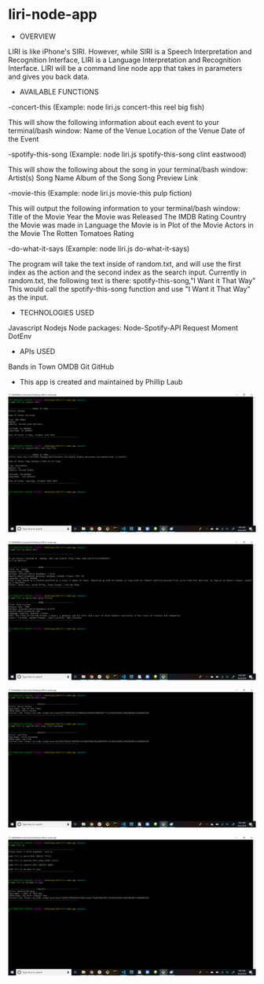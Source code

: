 # liri-node-app

- OVERVIEW

LIRI is like iPhone's SIRI. However, while SIRI is a Speech Interpretation and Recognition Interface, LIRI is a Language Interpretation and Recognition Interface. LIRI will be a command line node app that takes in parameters and gives you back data.


- AVAILABLE FUNCTIONS

-concert-this
(Example: node liri.js concert-this reel big fish)

This will show the following information about each event to your terminal/bash window:
Name of the Venue
Location of the Venue
Date of the Event

-spotify-this-song
(Example: node liri.js spotify-this-song clint eastwood)

This will show the following about the song in your terminal/bash window:
Artist(s)
Song Name
Album of the Song
Song Preview Link

-movie-this
(Example: node liri.js movie-this pulp fiction)

This will output the following information to your terminal/bash window:
Title of the Movie
Year the Movie was Released
The IMDB Rating
Country the Movie was made in
Language the Movie is in
Plot of the Movie
Actors in the Movie
The Rotten Tomatoes Rating

-do-what-it-says
(Example: node liri.js do-what-it-says)

The program will take the text inside of random.txt, and will use the first index as the action and the second index as the search input.
Currently in random.txt, the following text is there:
spotify-this-song,"I Want it That Way"
This would call the spotify-this-song function and use "I Want it That Way" as the input.

- TECHNOLOGIES USED

Javascript
Nodejs
Node packages:
Node-Spotify-API
Request
Moment
DotEnv

- APIs USED

Bands in Town
OMDB
Git
GitHub

- This app is created and maintained by Phillip Laub

![LIRI_concert-this](https://github.com/PhillipLaub/liri-node-app/blob/master/Screenshots/LIRI_concert-this.png)

![LIRI_movie-this](https://github.com/PhillipLaub/liri-node-app/blob/master/Screenshots/LIRI_movie-this.png)

![LIRI_spotify-this-song](https://github.com/PhillipLaub/liri-node-app/blob/master/Screenshots/LIRI_spotify-this-song.png)

![LIRI_default&do-what-it-says](https://github.com/PhillipLaub/liri-node-app/blob/master/Screenshots/LIRI_default&do-what-it-says.png)